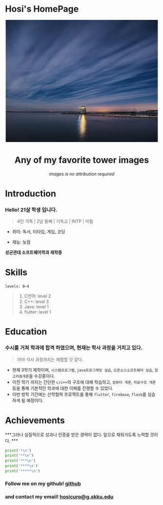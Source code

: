 # Hosi's HomePage

<div align="center">

<img src="./images/backGround.jpg" width= "500px" height= "400px" title= "image"></img>

# Any of my favorite tower images

###### images is no attribution required

</div>

# Introduction

### Hello! 21살 학생 입니다.
> 4인 가족 | 2남 둘째 | 기독교 | INTP | 미필

* 취미: 독서, 티타임, 게임, 코딩
+ 재능: 늦잠

**성균관대 소프트웨어학과 재학중**

# Skills

`levels: 0~4`

> 1. C언어: level 2
> 2. C++: level 3
> 3. Java: level 1
> 4. flutter: level 1

# Education

### 수시를 거쳐 학과에 합격 하였으며, 현재는 학사 과정을 거치고 있다.
> 아마 석사 과정까지는 체험할 것 같다.

+ 현재 3학기 재학이며, `시스템프로그램`, `java프로그래밍 실습`, `오픈소스소프트웨어 실습`, `알고리즘개론`을 수강중이다.
+ 이전 학기 까지는 간단한 `c/c++`의 구조에 대해 학습하고, `컴퓨터 개론`, `자료구조 개론` 등을 통해 기본적인 학과에 대한 이해를 진행할 수 있었다.
+ 이번 방학 기간에는 산학협력 프로젝트를 통해 `flutter`, `firebase`, `flask`를 실습하게 될 예정이다.

# Achievements

***그러나 실질적으로 성과나 인증을 받은 경력이 없다. 앞으로 채워가도록 노력할 것이다. ***

```python
print('*\n')
print('**\n')
print('***\n')
print('****\n')
print('*****\n')
```

### Follow me on my github! [github](https://github.com/hosicuro/hosicuro.github.io)

### and contact my email! <hosicuro@g.skku.edu>